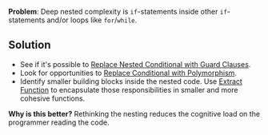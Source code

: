 **Problem**: Deep nested complexity is `if`-statements inside other `if`-statements and/or loops like `for`/`while`. 

## Solution

* See if it's possible to [Replace Nested Conditional with Guard Clauses](https://refactoring.com/catalog/replaceNestedConditionalWithGuardClauses.html).
* Look for opportunities to [Replace Conditional with Polymorphism](https://refactoring.com/catalog/replaceConditionalWithPolymorphism.html).
* Identify smaller building blocks inside the nested code. Use [Extract Function](https://refactoring.com/catalog/extractFunction.html) to encapsulate those responsibilities in smaller and more cohesive functions.

**Why is this better?** Rethinking the nesting reduces the cognitive load on the programmer reading the code.